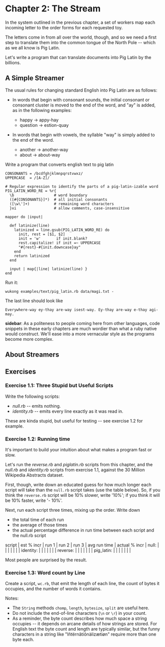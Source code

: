 # Chapter 2: The Stream

In the system outlined in the previous chapter, a set of workers map each incoming letter to the order forms for each requested toy.

The letters come in from all over the world, though, and so we need a first step to translate them into the common tongue of the North Pole -- which as we all know is Pig Latin.

Let's write a program that can translate documents into Pig Latin by the billions.

## A Simple Streamer

The usual rules for changing standard English into Pig Latin are as follows:

* In words that begin with consonant sounds, the initial consonant or consonant cluster is moved to the end of the word, and "ay" is added, as in the following examples:
  - happy → appy-hay
  - question → estion-quay
  
* In words that begin with vowels, the syllable "way" is simply added to the end of the word.
  - another → another-way
  - about   → about-way

Write a program that converts english text to pig latin
    
    CONSONANTS = /bcdfghjklmnpqrstvwxz/
    UPPERCASE  = /[A-Z]/

    # Regular expression to identify the parts of a pig-latin-izable word
    PIG_LATIN_WORD_RE = %r{
      \b                  # word boundary
      ([#{CONSONANTS}]*)  # all initial consonants
      ([\w\']+)           # remaining word characters
      }xi                 # allow comments, case-insensitive

    mapper do |input|

      def latinize(line)
        latinized = line.gsub(PIG_LATIN_WORD_RE) do
          init, rest = [$1, $2]
          init = 'w'       if init.blank?
          rest.capitalize! if init =~ UPPERCASE
          "#{rest}-#{init.downcase}ay"
        end
        return latinized
      end

      input | map{|line| latinize(line) }
    end

Run it:

    wukong examples/text/pig_latin.rb data/magi.txt -

The last line should look like

    Everywhere-way ey-thay are-way isest-way. Ey-thay are-way e-thay agi-may.

**sidebar**: As a politeness to people coming here from other languages, code snippets in these early chapters are much wordier than what a ruby native would construct. We'll ease into a more vernacular style as the programs become more complex.


## About Streamers




## Exercises

### Exercise 1.1: Three Stupid but Useful Scripts

Write the following scripts:

* *null.rb*      -- emits nothing.
* *identity.rb*  -- emits every line exactly as it was read in.

These are kinda stupid, but useful for testing -- see exercise 1.2 for example.

### Exercise 1.2: Running time

It's important to build your intuition about what makes a program fast or slow. 

Let's run the *reverse.rb* and *piglatin.rb* scripts from this chapter, and the *null.rb* and *identity.rb* scripts from exercise 1.1, against the 30 Million Wikipedia Abstracts dataset.

First, though, write down an educated guess for how much longer each script will take than the `null.rb` script takes (use the table below). So, if you think the `reverse.rb` script will be 10% slower, write '10%'; if you think it will be 10% faster, write '- 10%'.

Next, run each script three times, mixing up the order. Write down 

* the total time of each run
* the average of those times
* the actual percentage difference in run time between each script and the null.rb script

script     | est % incr | run 1 | run 2 | run 3 | avg run time | actual % incr |
null:      |            |       |       |       |              |               |
identity:  |            |       |       |       |              |               |
reverse:   |            |       |       |       |              |               |
pig_latin: |            |       |       |       |              |               |

Most people are surprised by the result.

### Exercise 1.3: Word count by Line

Create a script, `wc.rb`, that emit the length of each line, the count of bytes it occupies, and the number of words it contains. 

Notes:

* The `String` methods `chomp`, `length`, `bytesize`, `split` are useful here.
* Do not include the end-of-line characters (`\n` or `\r`) in your count.
* As a reminder, the byte count describes how much space a string occupies -- it depends on arcane details of how strings are stored. For English text the byte count and length are typically similar, but the funny characters in a string like "Iñtërnâtiônàlizætiøn" require more than one byte each.
